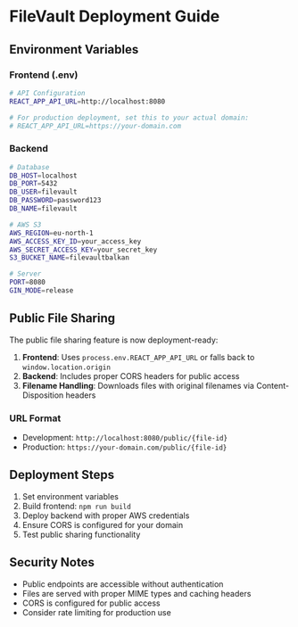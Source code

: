 # FileVault Deployment Guide

## Environment Variables

### Frontend (.env)
```bash
# API Configuration
REACT_APP_API_URL=http://localhost:8080

# For production deployment, set this to your actual domain:
# REACT_APP_API_URL=https://your-domain.com
```

### Backend
```bash
# Database
DB_HOST=localhost
DB_PORT=5432
DB_USER=filevault
DB_PASSWORD=password123
DB_NAME=filevault

# AWS S3
AWS_REGION=eu-north-1
AWS_ACCESS_KEY_ID=your_access_key
AWS_SECRET_ACCESS_KEY=your_secret_key
S3_BUCKET_NAME=filevaultbalkan

# Server
PORT=8080
GIN_MODE=release
```

## Public File Sharing

The public file sharing feature is now deployment-ready:

1. **Frontend**: Uses `process.env.REACT_APP_API_URL` or falls back to `window.location.origin`
2. **Backend**: Includes proper CORS headers for public access
3. **Filename Handling**: Downloads files with original filenames via Content-Disposition headers

### URL Format
- Development: `http://localhost:8080/public/{file-id}`
- Production: `https://your-domain.com/public/{file-id}`

## Deployment Steps

1. Set environment variables
2. Build frontend: `npm run build`
3. Deploy backend with proper AWS credentials
4. Ensure CORS is configured for your domain
5. Test public sharing functionality

## Security Notes

- Public endpoints are accessible without authentication
- Files are served with proper MIME types and caching headers
- CORS is configured for public access
- Consider rate limiting for production use

